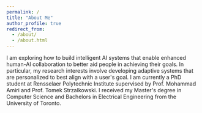 ```yaml
---
permalink: /
title: "About Me"
author_profile: true
redirect_from: 
  - /about/
  - /about.html
---
```

I am exploring how to build intelligent AI systems that enable enhanced human-AI collaboration to better aid people in achieving their goals. In particular, my research interests involve developing adaptive systems that are personalized to best align with a user's goal. I am currently a PhD student at Rensselaer Polytechnic Institute supervised by Prof. Mohammad Amiri and Prof. Tomek Strzalkowski. I received my Master's degree in Computer Science and Bachelors in Electrical Engineering from the University of Toronto.
